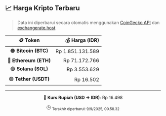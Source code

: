 

<!-- HARGA_KRIPTO -->
## 📈 Harga Kripto Terbaru

> Data ini diperbarui secara otomatis menggunakan [CoinGecko API](https://www.coingecko.com/) dan [exchangerate.host](https://exchangerate.host/)

<div align="center">

| 🪙 Token | 💰 Harga (IDR) |
|:------:|---------------:|
| 🟠 **Bitcoin (BTC)**   | Rp 1.851.131.589 |
| 🔵 **Ethereum (ETH)**  | Rp 71.172.766 |
| 🟣 **Solana (SOL)**    | Rp 3.553.629 |
| 🟢 **Tether (USDT)**   | Rp 16.502 |

---

💱 **Kurs Rupiah (USD → IDR)**: Rp 16.498

🕒 <sub>Terakhir diperbarui: 9/9/2025, 00.58.32</sub>

</div>
<!-- /HARGA_KRIPTO -->